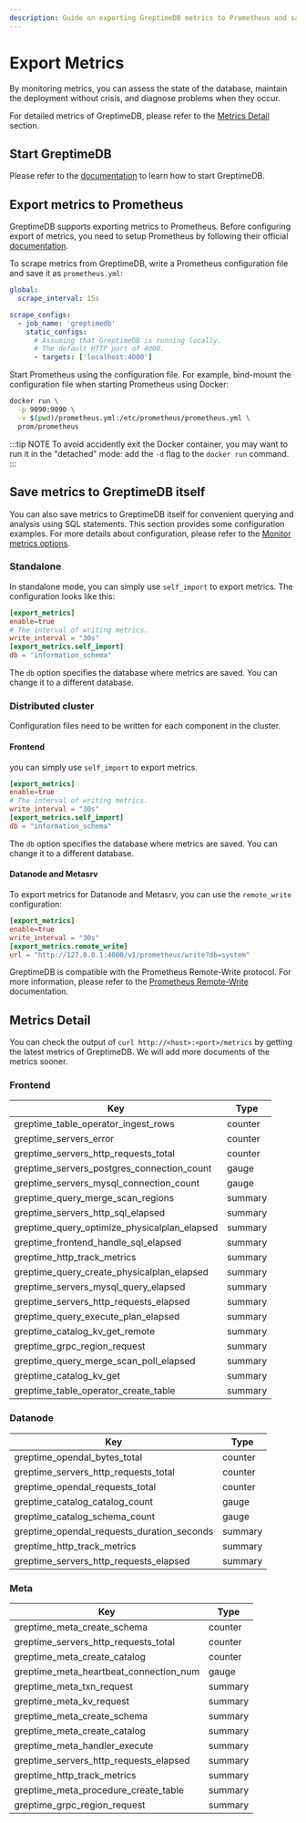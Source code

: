 ```yaml
---
description: Guide on exporting GreptimeDB metrics to Prometheus and saving metrics to GreptimeDB itself. Includes configuration examples for standalone and distributed cluster modes, and details on various metrics.
---
```


# Export Metrics

By monitoring metrics, you can assess the state of the database, maintain the deployment without crisis, and diagnose problems when they occur.

For detailed metrics of GreptimeDB, please refer to the [Metrics Detail](#metrics-detail) section.

## Start GreptimeDB

Please refer to the [documentation](/getting-started/installation/overview.md) to learn how to start GreptimeDB.

## Export metrics to Prometheus

GreptimeDB supports exporting metrics to Prometheus.
Before configuring export of metrics, you need to setup Prometheus by following their official [documentation](https://prometheus.io/docs/prometheus/latest/installation/).

To scrape metrics from GreptimeDB, write a Prometheus configuration file and save it as `prometheus.yml`:

```yml
global:
  scrape_interval: 15s 

scrape_configs:
  - job_name: 'greptimedb'
    static_configs:
      # Assuming that GreptimeDB is running locally.
      # The default HTTP port of 4000.
      - targets: ['localhost:4000']
```

Start Prometheus using the configuration file.
For example, bind-mount the configuration file when starting Prometheus using Docker:

```bash
docker run \
  -p 9090:9090 \
  -v $(pwd)/prometheus.yml:/etc/prometheus/prometheus.yml \
  prom/prometheus
```

:::tip NOTE
To avoid accidently exit the Docker container, you may want to run it in the "detached" mode: add the `-d` flag to
the `docker run` command.
:::

## Save metrics to GreptimeDB itself

You can also save metrics to GreptimeDB itself for convenient querying and analysis using SQL statements.
This section provides some configuration examples.
For more details about configuration, please refer to the [Monitor metrics options](/user-guide/deployments/configuration.md#monitor-metrics-options).

### Standalone

In standalone mode, you can simply use `self_import` to export metrics.
The configuration looks like this:

```toml
[export_metrics]
enable=true
# The interval of writing metrics.
write_interval = "30s"
[export_metrics.self_import]
db = "information_schema"
```

The `db` option specifies the database where metrics are saved. You can change it to a different database.

### Distributed cluster

Configuration files need to be written for each component in the cluster.

#### Frontend

you can simply use `self_import` to export metrics.

```toml
[export_metrics]
enable=true
# The interval of writing metrics.
write_interval = "30s"
[export_metrics.self_import]
db = "information_schema"
```

The `db` option specifies the database where metrics are saved. You can change it to a different database.

#### Datanode and Metasrv

To export metrics for Datanode and Metasrv, you can use the `remote_write` configuration:

```toml
[export_metrics]
enable=true
write_interval = "30s"
[export_metrics.remote_write]
url = "http://127.0.0.1:4000/v1/prometheus/write?db=system"
```

GreptimeDB is compatible with the Prometheus Remote-Write protocol. For more information, please refer to the [Prometheus Remote-Write](/user-guide/ingest-data/for-observerbility/prometheus.md) documentation.

## Metrics Detail
You can check the output of `curl http://<host>:<port>/metrics` by getting the latest metrics of GreptimeDB. We will add more documents of the metrics sooner.

### Frontend

| Key                                          | Type    |
|----------------------------------------------|---------|
| greptime_table_operator_ingest_rows          | counter |
| greptime_servers_error                       | counter |
| greptime_servers_http_requests_total         | counter |
| greptime_servers_postgres_connection_count   | gauge   |
| greptime_servers_mysql_connection_count      | gauge   |
| greptime_query_merge_scan_regions            | summary |
| greptime_servers_http_sql_elapsed            | summary |
| greptime_query_optimize_physicalplan_elapsed | summary |
| greptime_frontend_handle_sql_elapsed         | summary |
| greptime_http_track_metrics                  | summary |
| greptime_query_create_physicalplan_elapsed   | summary |
| greptime_servers_mysql_query_elapsed         | summary |
| greptime_servers_http_requests_elapsed       | summary |
| greptime_query_execute_plan_elapsed          | summary |
| greptime_catalog_kv_get_remote               | summary |
| greptime_grpc_region_request                 | summary |
| greptime_query_merge_scan_poll_elapsed       | summary |
| greptime_catalog_kv_get                      | summary |
| greptime_table_operator_create_table         | summary |


### Datanode

| Key                                        | Type    |
|--------------------------------------------|---------|
| greptime_opendal_bytes_total               | counter |
| greptime_servers_http_requests_total       | counter |
| greptime_opendal_requests_total            | counter |
| greptime_catalog_catalog_count             | gauge   |
| greptime_catalog_schema_count              | gauge   |
| greptime_opendal_requests_duration_seconds | summary |
| greptime_http_track_metrics                | summary |
| greptime_servers_http_requests_elapsed     | summary |


### Meta

| Key                                    | Type    |
|----------------------------------------|---------|
| greptime_meta_create_schema            | counter |
| greptime_servers_http_requests_total   | counter |
| greptime_meta_create_catalog           | counter |
| greptime_meta_heartbeat_connection_num | gauge   |
| greptime_meta_txn_request              | summary |
| greptime_meta_kv_request               | summary |
| greptime_meta_create_schema            | summary |
| greptime_meta_create_catalog           | summary |
| greptime_meta_handler_execute          | summary |
| greptime_servers_http_requests_elapsed | summary |
| greptime_http_track_metrics            | summary |
| greptime_meta_procedure_create_table   | summary |
| greptime_grpc_region_request           | summary |
